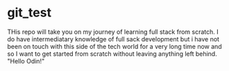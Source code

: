 # git_test
THis repo will take you on my journey of learning full stack from scratch. I do have intermediatary knowledge of full sack development but i have not been on touch with this side of the tech world for a very long time now and so I want to get started from scratch without leaving anything left behind.
"Hello Odin!"